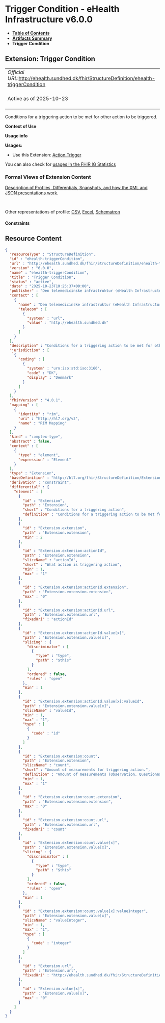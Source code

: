 # Trigger Condition - eHealth Infrastructure v6.0.0

* [**Table of Contents**](toc.md)
* [**Artifacts Summary**](artifacts.md)
* **Trigger Condition**

## Extension: Trigger Condition 

| | |
| :--- | :--- |
| *Official URL*:http://ehealth.sundhed.dk/fhir/StructureDefinition/ehealth-triggerCondition | *Version*:6.0.0 |
| Active as of 2025-10-23 | *Computable Name*:ehealth-triggerCondition |

Conditions for a triggering action to be met for other action to be triggered.

**Context of Use**

**Usage info**

**Usages:**

* Use this Extension: [Action Trigger](StructureDefinition-ehealth-actionTrigger.md)

You can also check for [usages in the FHIR IG Statistics](https://packages2.fhir.org/xig/dk.ehealth.sundhed.fhir.ig.core|current/StructureDefinition/ehealth-triggerCondition)

### Formal Views of Extension Content

 [Description of Profiles, Differentials, Snapshots, and how the XML and JSON presentations work](http://build.fhir.org/ig/FHIR/ig-guidance/readingIgs.html#structure-definitions). 

 

Other representations of profile: [CSV](StructureDefinition-ehealth-triggerCondition.csv), [Excel](StructureDefinition-ehealth-triggerCondition.xlsx), [Schematron](StructureDefinition-ehealth-triggerCondition.sch) 

#### Constraints



## Resource Content

```json
{
  "resourceType" : "StructureDefinition",
  "id" : "ehealth-triggerCondition",
  "url" : "http://ehealth.sundhed.dk/fhir/StructureDefinition/ehealth-triggerCondition",
  "version" : "6.0.0",
  "name" : "ehealth-triggerCondition",
  "title" : "Trigger Condition",
  "status" : "active",
  "date" : "2025-10-23T10:25:37+00:00",
  "publisher" : "Den telemedicinske infrastruktur (eHealth Infrastructure)",
  "contact" : [
    {
      "name" : "Den telemedicinske infrastruktur (eHealth Infrastructure)",
      "telecom" : [
        {
          "system" : "url",
          "value" : "http://ehealth.sundhed.dk"
        }
      ]
    }
  ],
  "description" : "Conditions for a triggering action to be met for other action to be triggered.",
  "jurisdiction" : [
    {
      "coding" : [
        {
          "system" : "urn:iso:std:iso:3166",
          "code" : "DK",
          "display" : "Denmark"
        }
      ]
    }
  ],
  "fhirVersion" : "4.0.1",
  "mapping" : [
    {
      "identity" : "rim",
      "uri" : "http://hl7.org/v3",
      "name" : "RIM Mapping"
    }
  ],
  "kind" : "complex-type",
  "abstract" : false,
  "context" : [
    {
      "type" : "element",
      "expression" : "Element"
    }
  ],
  "type" : "Extension",
  "baseDefinition" : "http://hl7.org/fhir/StructureDefinition/Extension",
  "derivation" : "constraint",
  "differential" : {
    "element" : [
      {
        "id" : "Extension",
        "path" : "Extension",
        "short" : "Conditions for a triggering action",
        "definition" : "Conditions for a triggering action to be met for other action to be triggered."
      },
      {
        "id" : "Extension.extension",
        "path" : "Extension.extension",
        "min" : 2
      },
      {
        "id" : "Extension.extension:actionId",
        "path" : "Extension.extension",
        "sliceName" : "actionId",
        "short" : "What action is triggering action",
        "min" : 1,
        "max" : "1"
      },
      {
        "id" : "Extension.extension:actionId.extension",
        "path" : "Extension.extension.extension",
        "max" : "0"
      },
      {
        "id" : "Extension.extension:actionId.url",
        "path" : "Extension.extension.url",
        "fixedUri" : "actionId"
      },
      {
        "id" : "Extension.extension:actionId.value[x]",
        "path" : "Extension.extension.value[x]",
        "slicing" : {
          "discriminator" : [
            {
              "type" : "type",
              "path" : "$this"
            }
          ],
          "ordered" : false,
          "rules" : "open"
        },
        "min" : 1
      },
      {
        "id" : "Extension.extension:actionId.value[x]:valueId",
        "path" : "Extension.extension.value[x]",
        "sliceName" : "valueId",
        "min" : 1,
        "max" : "1",
        "type" : [
          {
            "code" : "id"
          }
        ]
      },
      {
        "id" : "Extension.extension:count",
        "path" : "Extension.extension",
        "sliceName" : "count",
        "short" : "Amount of measurements for triggering action.",
        "definition" : "Amount of measurements (Observation, QuestionnaireResponse or Media) for triggering action that must have been submitted.",
        "min" : 1,
        "max" : "1"
      },
      {
        "id" : "Extension.extension:count.extension",
        "path" : "Extension.extension.extension",
        "max" : "0"
      },
      {
        "id" : "Extension.extension:count.url",
        "path" : "Extension.extension.url",
        "fixedUri" : "count"
      },
      {
        "id" : "Extension.extension:count.value[x]",
        "path" : "Extension.extension.value[x]",
        "slicing" : {
          "discriminator" : [
            {
              "type" : "type",
              "path" : "$this"
            }
          ],
          "ordered" : false,
          "rules" : "open"
        },
        "min" : 1
      },
      {
        "id" : "Extension.extension:count.value[x]:valueInteger",
        "path" : "Extension.extension.value[x]",
        "sliceName" : "valueInteger",
        "min" : 1,
        "max" : "1",
        "type" : [
          {
            "code" : "integer"
          }
        ]
      },
      {
        "id" : "Extension.url",
        "path" : "Extension.url",
        "fixedUri" : "http://ehealth.sundhed.dk/fhir/StructureDefinition/ehealth-triggerCondition"
      },
      {
        "id" : "Extension.value[x]",
        "path" : "Extension.value[x]",
        "max" : "0"
      }
    ]
  }
}

```
